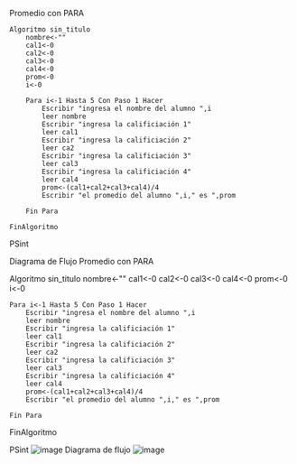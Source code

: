 Promedio con PARA 

	Algoritmo sin_titulo
		nombre<-""
		cal1<-0
		cal2<-0
		cal3<-0
		cal4<-0
		prom<-0
		i<-0

		Para i<-1 Hasta 5 Con Paso 1 Hacer
			Escribir "ingresa el nombre del alumno ",i
			leer nombre
			Escribir "ingresa la calificiación 1"
			leer cal1
			Escribir "ingresa la calificiación 2"
			leer ca2
			Escribir "ingresa la calificiación 3"
			leer cal3
			Escribir "ingresa la calificiación 4"
			leer cal4
			prom<-(cal1+cal2+cal3+cal4)/4
			Escribir "el promedio del alumno ",i," es ",prom

		Fin Para

	FinAlgoritmo


PSint 

Diagrama de Flujo 
Promedio con PARA 

Algoritmo sin_titulo
	nombre<-""
	cal1<-0
	cal2<-0
	cal3<-0
	cal4<-0
	prom<-0
	i<-0
	
	Para i<-1 Hasta 5 Con Paso 1 Hacer
		Escribir "ingresa el nombre del alumno ",i
		leer nombre
		Escribir "ingresa la calificiación 1"
		leer cal1
		Escribir "ingresa la calificiación 2"
		leer ca2
		Escribir "ingresa la calificiación 3"
		leer cal3
		Escribir "ingresa la calificiación 4"
		leer cal4
		prom<-(cal1+cal2+cal3+cal4)/4
		Escribir "el promedio del alumno ",i," es ",prom
		
	Fin Para

FinAlgoritmo


PSint 
![image](https://user-images.githubusercontent.com/114308907/196011836-e4e9ccf9-9706-4c85-87d6-2d47d467f52f.png)
Diagrama de flujo 
![image](https://user-images.githubusercontent.com/114308907/196011827-699f5cef-641f-4f6e-b0df-b64a69b465f5.png)


